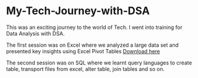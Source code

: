 # My-Tech-Journey-with-DSA
This was an exciting journey to the world of Tech. I went into training for Data Analysis with DSA.

The first session was on Excel where we analyzed a large data set and presented key insights using Excel Pivot Tables [Download here](https//.www.micrisoft.com)

The second session was on SQL where we learnt query languages to create table, transport files from excel, alter table, join tables and so on.
